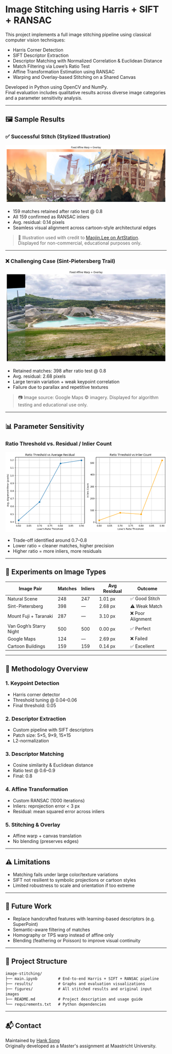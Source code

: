 # Image Stitching using Harris + SIFT + RANSAC

This project implements a full image stitching pipeline using classical computer vision techniques:

- Harris Corner Detection
- SIFT Descriptor Extraction
- Descriptor Matching with Normalized Correlation & Euclidean Distance
- Match Filtering via Lowe’s Ratio Test
- Affine Transformation Estimation using RANSAC
- Warping and Overlay-based Stitching on a Shared Canvas

Developed in Python using OpenCV and NumPy.  
Final evaluation includes qualitative results across diverse image categories and a parameter sensitivity analysis.

---

## 🖼️ Sample Results

### ✅ Successful Stitch (Stylized Illustration)

![Successful Overlay](figures/stitch_demo_illustration.png)

- 159 matches retained after ratio test @ 0.8
- All 159 confirmed as RANSAC inliers
- Avg. residual: 0.14 pixels  
- Seamless visual alignment across cartoon-style architectural edges

> 🎨 Illustration used with credit to [Maojin.Lee on ArtStation](https://www.artstation.com/maojin_lee/albums/1658825).  
Displayed for non-commercial, educational purposes only.

---

### ❌ Challenging Case (Sint-Pietersberg Trail)

![Failed Overlay](figures/stitch_fail_sintpietersberg.png)

- Retained matches: 398 after ratio test @ 0.8  
- Avg. residual: 2.68 pixels  
- Large terrain variation + weak keypoint correlation  
- Failure due to parallax and repetitive textures

> 📷 Image source: Google Maps © imagery. Displayed for algorithm testing and educational use only.



---

## 📊 Parameter Sensitivity

### Ratio Threshold vs. Residual / Inlier Count

![Threshold Graphs](results/Ratio_ThresholdvsAverage_Residual&Inlier_Count.png)

- Trade-off identified around 0.7–0.8  
- Lower ratio = cleaner matches, higher precision  
- Higher ratio = more inliers, more residuals

---

## 🧪 Experiments on Image Types

| Image Pair                  | Matches | Inliers | Avg Residual | Outcome         |
|-----------------------------|---------|---------|--------------|------------------|
| Natural Scene               | 248     | 247     | 1.01 px      | ✅ Good Stitch    |
| Sint-Pietersberg            | 398     | —       | 2.68 px      | ⚠️ Weak Match     |
| Mount Fuji + Taranaki       | 287     | —       | 3.10 px      | ❌ Poor Alignment |
| Van Gogh’s Starry Night     | 500     | 500     | 0.00 px      | ✅ Perfect        |
| Google Maps                 | 124     | —       | 2.69 px      | ❌ Failed         |
| Cartoon Buildings           | 159     | 159     | 0.14 px      | ✅ Excellent      |

---

## 🧠 Methodology Overview

### 1. Keypoint Detection
- Harris corner detector
- Threshold tuning @ 0.04–0.06
- Final threshold: 0.05

### 2. Descriptor Extraction
- Custom pipeline with SIFT descriptors
- Patch size: 5×5, 9×9, 15×15
- L2-normalization

### 3. Descriptor Matching
- Cosine similarity & Euclidean distance
- Ratio test @ 0.6–0.9
- Final: 0.8

### 4. Affine Transformation
- Custom RANSAC (1000 iterations)
- Inliers: reprojection error < 3 px
- Residual: mean squared error across inliers

### 5. Stitching & Overlay
- Affine warp + canvas translation
- No blending (preserves edges)

---

## ⚠️ Limitations

- Matching fails under large color/texture variations
- SIFT not resilient to symbolic projections or cartoon styles
- Limited robustness to scale and orientation if too extreme

---

## 🚀 Future Work

- Replace handcrafted features with learning-based descriptors (e.g. SuperPoint)
- Semantic-aware filtering of matches
- Homography or TPS warp instead of affine only
- Blending (feathering or Poisson) to improve visual continuity

---

## 📂 Project Structure
```
image-stitching/
├── main.ipynb         # End-to-end Harris + SIFT + RANSAC pipeline
├── results/           # Graphs and evaluation visualizations
├── figures/           # All stitched results and original input images
├── README.md          # Project description and usage guide
└── requirements.txt   # Python dependencies
```

---

## 📬 Contact
Maintained by [Hank Song](https://github.com/HANKSOONG)  
Originally developed as a Master's assignment at Maastricht University.
